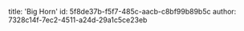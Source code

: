 title: 'Big Horn'
id: 5f8de37b-f5f7-485c-aacb-c8bf99b89b5c
author: 7328c14f-7ec2-4511-a24d-29a1c5ce23eb
